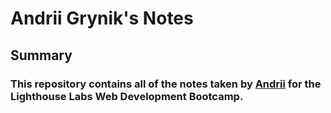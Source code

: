 # Andrii Grynik's Notes 

## Summary
### This repository contains all of the notes taken by [Andrii](https://github.com/andrii-grynik) for the Lighthouse Labs Web Development Bootcamp.